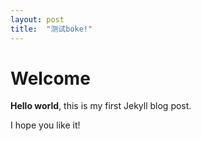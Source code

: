 ```yaml
---
layout: post
title:  "测试boke!"
---
```



# Welcome

**Hello world**, this is my first Jekyll blog post.

I hope you like it!